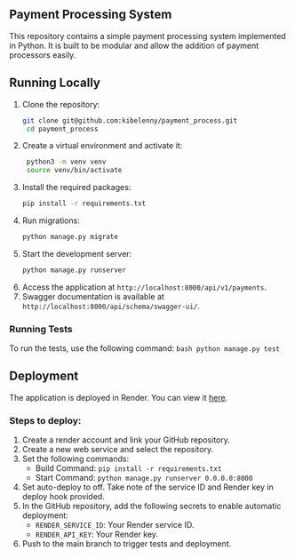 ## Payment Processing System
This repository contains a simple payment processing system implemented in Python. It is built to be modular and allow the addition of payment processors easily.

## Running Locally
1. Clone the repository:
   ```bash
   git clone git@github.com:kibelenny/payment_process.git
    cd payment_process
    ```
2. Create a virtual environment and activate it:
   ```bash
    python3 -m venv venv
    source venv/bin/activate
    ```
3. Install the required packages:
    ```bash
    pip install -r requirements.txt
    ```
4. Run migrations:
    ```bash
    python manage.py migrate
    ```
5. Start the development server:
    ```bash
    python manage.py runserver
    ```
6. Access the application at `http://localhost:8000/api/v1/payments`.
7. Swagger documentation is available at `http://localhost:8000/api/schema/swagger-ui/`.

### Running Tests
To run the tests, use the following command:
    ```bash
    python manage.py test
    ```

## Deployment
The application is deployed in Render. You can view it [here](https://payment-process-gx0i.onrender.com/api/v1/payments).  
### Steps to deploy:
1. Create a render account and link your GitHub repository.
2. Create a new web service and select the repository.
3. Set the following commands:
   - Build Command: `pip install -r requirements.txt`
   - Start Command: `python manage.py runserver 0.0.0.0:8000`
4. Set auto-deploy to off. Take note of the service ID and Render key in deploy hook provided.
5. In the GitHub repository, add the following secrets to enable automatic deployment:
   - `RENDER_SERVICE_ID`: Your Render service ID.
   - `RENDER_API_KEY`: Your Render key.
6. Push to the main branch to trigger tests and deployment.